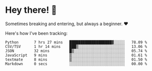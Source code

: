 # Hey there! 👋
Sometimes breaking and entering, but always a beginner. ❤️

Here's how I've been tracking:
<!--START_SECTION:waka-->

```text
Python       7 hrs 27 mins   ███████████████████▓░░░░░   78.09 %
CSV/TSV      1 hr 14 mins    ███▒░░░░░░░░░░░░░░░░░░░░░   13.06 %
JSON         32 mins         █▒░░░░░░░░░░░░░░░░░░░░░░░   05.74 %
JavaScript   9 mins          ▒░░░░░░░░░░░░░░░░░░░░░░░░   01.61 %
textmate     8 mins          ▒░░░░░░░░░░░░░░░░░░░░░░░░   01.50 %
Markdown     0 secs          ░░░░░░░░░░░░░░░░░░░░░░░░░   00.00 %
```

<!--END_SECTION:waka-->
